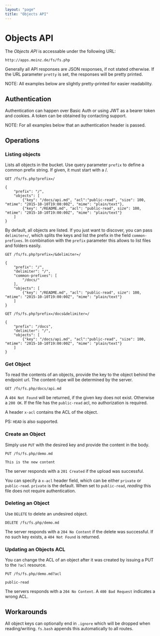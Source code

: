 ```yaml
---
layout: "page"
title: "Objects API"
---
```


# Objects API

The *Objects API* is accessable under the following URL:

```
http://apps.moinz.de/fs/fs.php
```

Generally all API responses are JSON responses, if not stated otherwise. If the URL parameter `pretty` is set, the responses will be pretty printed.

NOTE: All examples below are slightly pretty-printed for easier readability.

## Authentication

Authentication can happen over Basic Auth or using JWT as a bearer token and cookies.
A token can be obtained by contacting support.

NOTE: For all examples below that an authentication header is passed.

## Operations

### Listing objects

Lists all objects in the bucket. Use query parameter `prefix` to define a common prefix string. If given, it must
start with a /.

```
GET /fs/fs.php?prefix=/

{
	"prefix": "/",
	"objects": [
		{"key": "/docs/api.md", "acl":"public-read", "size": 100, "mtime": "2015-10-10T19:00:00Z", "mime": "plain/text"},
		{"key": "/README.md", "acl": "public-read", size": 100, "mtime": "2015-10-10T19:00:00Z", "mime": "plain/text"}
	]
}
```

By default, all objects are listed. If you just want to discover, you can pass `delimiter=/`, which splits the keys and list the prefix in the field `common-prefixes`.
In combination with the `prefix` parameter this allows to list
files and folders easily.

```
GET /fs/fs.php?prefix=/&delimiter=/

{
	"prefix": "/",
	"delimiter": "/",
	"common-prefixes": [
		"/docs/"
	],
	"objects": [
		{"key": "/README.md", "acl": "public-read", size": 100, "mtime": "2015-10-10T19:00:00Z", "mime": "plain/text"}
	]
}
```



```
GET /fs/fs.php?prefix=/docs&delimiter=/

{
	"prefix": "/docs",
	"delimiter": "/",
	"objects": [
		{"key": "/docs/api.md", "acl":"public-read", "size": 100, "mtime": "2015-10-10T19:00:00Z", "mime": "plain/text"}
	]
}
```

### Get Object

To read the contents of an objects, provide the key to the object behind the endpoint url. The content-type will be determined by the server.

```
GET /fs/fs.php/docs/api.md
```

A `404 Not Found` will be returned, if the given key does not exist. Otherwise a `200 OK`. If the file has the `public-read` acl, no authorization is required.

A header `x-acl` contains the ACL of the object.

PS: `HEAD` is also supported.

### Create an Object

Simply use `PUT` with the desired key and provide the content in the body.

```
PUT /fs/fs.php/demo.md

This is the new content
```

The server responds with a `201 Created` if the upload was successful.

You can specify a `x-acl` header field, which can be either `private` or `public-read`. `private` is the default.
When set to `public-read`, _reading_ this file does not require authentication.

### Deleting an Object

Use `DELETE` to delete an undesired object.

```
DELETE /fs/fs.php/demo.md
```

The server responds with a `204 No Content` if the delete was successful. If no such key exists, a `404 Not Found` is returned.

### Updating an Objects ACL

You can change the ACL of an object after it was created by issuing a PUT to the `?acl` resource.

```
PUT /fs/fs.php/demo.md?acl

public-read
```

The servers responds with a `204 No Content`. A `400 Bad Request` indicates a wrong ACL.

## Workarounds

All object keys can optionally end in `.ignore` which will be dropped when
reading/writing. `fs.bash` appends this automatically to all routes.
